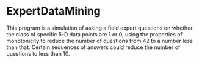# ExpertDataMining
 This program is a simulation of asking a field expert questions on whether the class of specific 5-D data points are 1 or 0, using the properties of monotonicity to reduce the number of questions from 42 to a number less than that. Certain sequences of answers could reduce the number of questions to less than 10.
